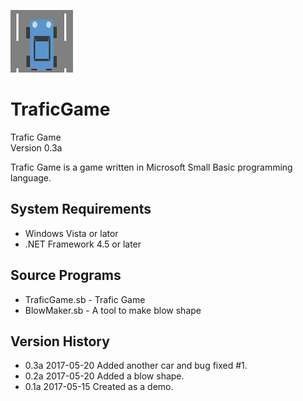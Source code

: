 ![icon](img/icon.png)

# TraficGame
Trafic Game<br>
Version 0.3a

Trafic Game is a game written in Microsoft Small Basic programming language.

## System Requirements
- Windows Vista or lator
- .NET Framework 4.5 or later

## Source Programs
- TraficGame.sb - Trafic Game
- BlowMaker.sb - A tool to make blow shape

## Version History
- 0.3a 2017-05-20 Added another car and bug fixed #1.
- 0.2a 2017-05-20 Added a blow shape.
- 0.1a 2017-05-15 Created as a demo.
